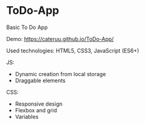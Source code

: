 # ToDo-App
 Basic To Do App

 Demo: https://cateruu.github.io/ToDo-App/

 Used technologies: HTML5, CSS3, JavaScript (ES6+)

 JS: 
 - Dynamic creation from local storage
 - Draggable elements

 CSS:
 - Responsive design
 - Flexbox and grid
 - Variables
